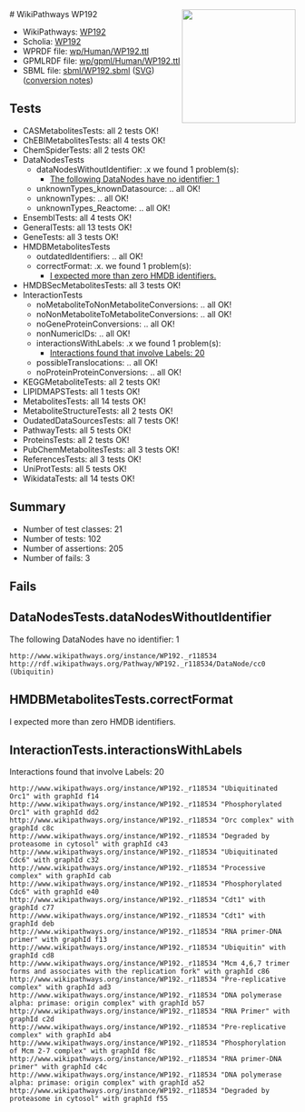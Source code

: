 <img style="float: right; width: 200px" src="../logo.png" />
# WikiPathways WP192

* WikiPathways: [WP192](https://identifiers.org/wikipathways:WP192)
* Scholia: [WP192](https://scholia.toolforge.org/wikipathways/WP192)
* WPRDF file: [wp/Human/WP192.ttl](../wp/Human/WP192.ttl)
* GPMLRDF file: [wp/gpml/Human/WP192.ttl](../wp/gpml/Human/WP192.ttl)
* SBML file: [sbml/WP192.sbml](../sbml/WP192.sbml) ([SVG](../sbml/WP192.svg)) ([conversion notes](../sbml/WP192.txt))

## Tests
* CASMetabolitesTests: all 2 tests OK!
* ChEBIMetabolitesTests: all 4 tests OK!
* ChemSpiderTests: all 2 tests OK!
* DataNodesTests
    * dataNodesWithoutIdentifier: .x we found 1 problem(s):
        * [The following DataNodes have no identifier: 1](#d2d32fa0)
    * unknownTypes_knownDatasource: .. all OK!
    * unknownTypes: .. all OK!
    * unknownTypes_Reactome: .. all OK!
* EnsemblTests: all 4 tests OK!
* GeneralTests: all 13 tests OK!
* GeneTests: all 3 tests OK!
* HMDBMetabolitesTests
    * outdatedIdentifiers: .. all OK!
    * correctFormat: .x. we found 1 problem(s):
        * [I expected more than zero HMDB identifiers.](#ad154c1e)
* HMDBSecMetabolitesTests: all 3 tests OK!
* InteractionTests
    * noMetaboliteToNonMetaboliteConversions: .. all OK!
    * noNonMetaboliteToMetaboliteConversions: .. all OK!
    * noGeneProteinConversions: .. all OK!
    * nonNumericIDs: .. all OK!
    * interactionsWithLabels: .x we found 1 problem(s):
        * [Interactions found that involve Labels: 20](#fe97a8d7)
    * possibleTranslocations: .. all OK!
    * noProteinProteinConversions: .. all OK!
* KEGGMetaboliteTests: all 2 tests OK!
* LIPIDMAPSTests: all 1 tests OK!
* MetabolitesTests: all 14 tests OK!
* MetaboliteStructureTests: all 2 tests OK!
* OudatedDataSourcesTests: all 7 tests OK!
* PathwayTests: all 5 tests OK!
* ProteinsTests: all 2 tests OK!
* PubChemMetabolitesTests: all 3 tests OK!
* ReferencesTests: all 3 tests OK!
* UniProtTests: all 5 tests OK!
* WikidataTests: all 14 tests OK!


## Summary

* Number of test classes: 21
* Number of tests: 102
* Number of assertions: 205
* Number of fails: 3

## Fails

<a name="d2d32fa0" />

## DataNodesTests.dataNodesWithoutIdentifier

The following DataNodes have no identifier: 1
```
http://www.wikipathways.org/instance/WP192._r118534 http://rdf.wikipathways.org/Pathway/WP192._r118534/DataNode/cc0 (Ubiquitin)
```

<a name="ad154c1e" />

## HMDBMetabolitesTests.correctFormat

I expected more than zero HMDB identifiers.
<a name="fe97a8d7" />

## InteractionTests.interactionsWithLabels

Interactions found that involve Labels: 20
```
http://www.wikipathways.org/instance/WP192._r118534 "Ubiquitinated Orc1" with graphId f14
http://www.wikipathways.org/instance/WP192._r118534 "Phosphorylated Orc1" with graphId dd2
http://www.wikipathways.org/instance/WP192._r118534 "Orc complex" with graphId c8c
http://www.wikipathways.org/instance/WP192._r118534 "Degraded by proteasome in cytosol" with graphId c43
http://www.wikipathways.org/instance/WP192._r118534 "Ubiquitinated Cdc6" with graphId c32
http://www.wikipathways.org/instance/WP192._r118534 "Processive complex" with graphId cab
http://www.wikipathways.org/instance/WP192._r118534 "Phosphorylated Cdc6" with graphId e40
http://www.wikipathways.org/instance/WP192._r118534 "Cdt1" with graphId c77
http://www.wikipathways.org/instance/WP192._r118534 "Cdt1" with graphId deb
http://www.wikipathways.org/instance/WP192._r118534 "RNA primer-DNA primer" with graphId f13
http://www.wikipathways.org/instance/WP192._r118534 "Ubiquitin" with graphId cd8
http://www.wikipathways.org/instance/WP192._r118534 "Mcm 4,6,7 trimer forms and associates with the replication fork" with graphId c86
http://www.wikipathways.org/instance/WP192._r118534 "Pre-replicative complex" with graphId ad3
http://www.wikipathways.org/instance/WP192._r118534 "DNA polymerase alpha: primase: origin complex" with graphId b57
http://www.wikipathways.org/instance/WP192._r118534 "RNA Primer" with graphId c2d
http://www.wikipathways.org/instance/WP192._r118534 "Pre-replicative complex" with graphId ab4
http://www.wikipathways.org/instance/WP192._r118534 "Phosphorylation of Mcm 2-7 complex" with graphId f8c
http://www.wikipathways.org/instance/WP192._r118534 "RNA primer-DNA primer" with graphId c4c
http://www.wikipathways.org/instance/WP192._r118534 "DNA polymerase alpha: primase: origin complex" with graphId a52
http://www.wikipathways.org/instance/WP192._r118534 "Degraded by proteasome in cytosol" with graphId f55
```

